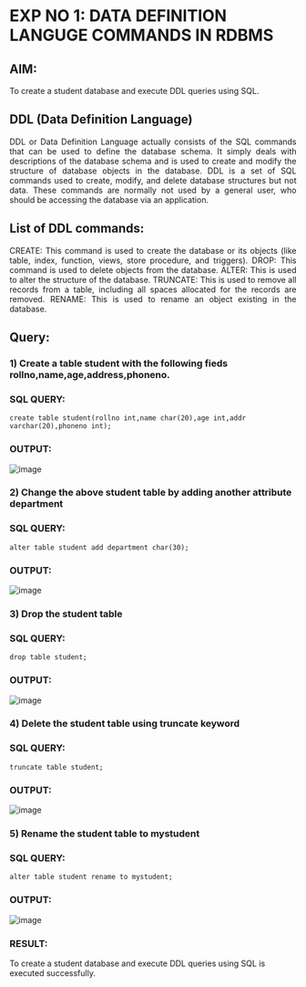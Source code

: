 # EXP NO 1: DATA DEFINITION LANGUGE COMMANDS IN RDBMS

## AIM:
To create a student database and execute DDL queries using SQL.


## DDL (Data Definition Language)
<div align="justify">
DDL or Data Definition Language actually consists of the SQL commands that can be used to define the database schema. It simply deals with descriptions of the database schema and is used to create and modify the structure of database objects in the database. DDL is a set of SQL commands used to create, modify, and delete database structures but not data. These commands are normally not used by a general user, who should be accessing the database via an application.
</div>
 
## List of DDL commands: 
<div align="justify">
CREATE: This command is used to create the database or its objects (like table, index, function, views, store procedure, and triggers).
DROP: This command is used to delete objects from the database.
ALTER: This is used to alter the structure of the database.
TRUNCATE: This is used to remove all records from a table, including all spaces allocated for the records are removed.
RENAME: This is used to rename an object existing in the database.
</div>

## Query:
### 1) Create a table student with the following fieds rollno,name,age,address,phoneno.

### SQL QUERY: 
```
create table student(rollno int,name char(20),age int,addr varchar(20),phoneno int);
```
### OUTPUT:
![image](https://github.com/Aishwarya-sankar/F2_DBMS/assets/121418444/0a408222-71e9-489b-9a1c-e2018c96e9f2)

### 2) Change the above student table by adding another attribute department

### SQL QUERY: 
```
alter table student add department char(30);
```
### OUTPUT:
![image](https://github.com/Aishwarya-sankar/F2_DBMS/assets/121418444/d89fc1a6-0255-4e24-be57-d4a2bdbdb88e)


### 3) Drop the student table
 
### SQL QUERY: 
```
drop table student;
```

### OUTPUT:
![image](https://github.com/Aishwarya-sankar/F2_DBMS/assets/121418444/cda2e0c8-50d6-49e1-be64-1db873059e4c)


### 4) Delete the student table using truncate keyword

### SQL QUERY: 
```
truncate table student;
```

### OUTPUT:
![image](https://github.com/Aishwarya-sankar/F2_DBMS/assets/121418444/321cfd54-fbd4-4ad7-800b-55ab4eda33e1)



### 5) Rename the student table to mystudent

### SQL QUERY: 
```
alter table student rename to mystudent;
```

### OUTPUT:
![image](https://github.com/Aishwarya-sankar/F2_DBMS/assets/121418444/5c0207cf-d846-4bf2-a771-788ccaed64e5)
### RESULT:
To create a student database and execute DDL queries using SQL is executed successfully.
